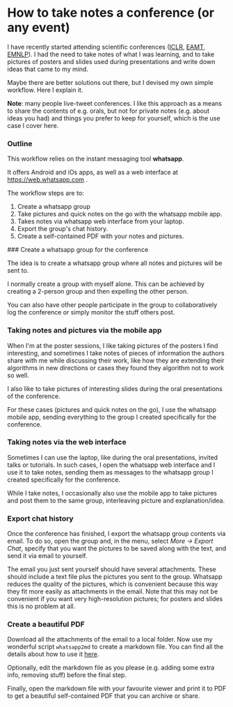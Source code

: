 # How to take notes a conference (or any event)


I have recently started attending scientific conferences
([ICLR](http://noecasas.com/post/iclr2018/),
[EAMT](http://noecasas.com/post/eamt2018/),
[EMNLP](http://noecasas.com/post/emnlp2018/)). I had the need to take notes of what I was learning, and to take pictures of posters and slides used during presentations and write down ideas that came to my mind.

Maybe there are better solutions out there, but I devised my own simple workflow. Here I explain it.

**Note**: many people live-tweet conferences. I like this approach as a means to share the contents of e.g. orals, but not for private notes (e.g. about ideas you had) and things you prefer to keep for yourself, which is the use case I cover here.

### Outline

This workflow relies on the instant messaging tool **whatsapp**.

It offers Android and iOs apps, as well as a web interface at https://web.whatsapp.com .

The workflow steps are to:

1. Create a whatsapp group 
2. Take pictures and quick notes on the go with the whatsapp mobile app.
3. Takes notes via whatsapp web interface from your laptop.
4. Export the group's chat history.
5. Create a self-contained PDF with your notes and pictures.


### Create a whatsapp group for the conference

The idea is to create a whatsapp group where all notes and pictures will be sent to.

I normally create a group with myself alone. This can be achieved by creating a 2-person group and then expelling the other person.

You can also have other people participate in the group to collaboratively log the conference or simply monitor the stuff others post.

### Taking notes and pictures via the mobile app

When I'm at the poster sessions, I like taking pictures of the posters I find interesting, and sometimes I take notes of pieces of information the authors share with me while discussing their work, like how they are extending their algorithms in new directions or cases they found they algorithm not to work so well.

I also like to take pictures of interesting slides during the oral presentations of the conference.

For these cases (pictures and quick notes on the go), I use the whatsapp mobile app, sending everything to the group I created specifically for the conference.

### Taking notes via the web interface

Sometimes I can use the laptop, like during the oral presentations, invited talks or tutorials. In such cases, I open the whatsapp web interface and I use it to take notes, sending them as messages to the whatsapp group I created specifically for the conference.

While I take notes, I occasionally also use the mobile app to take pictures and post them to the same group, interleaving picture and explanation/idea.

### Export chat history

Once the conference has finished, I export the whatsapp group contents via email. To do so, open the group and, in the menu, select _More → Export Chat_, specify that you want the pictures to be saved along with the text, and send it via email to yourself.

The email you just sent yourself should have several attachments. These should include a text file plus the pictures you sent to the group. Whatsapp reduces the quality of the pictures, which is convenient because this way they fit more easily as attachments in the email. Note that this may not be convenient if you want very high-resolution pictures; for posters and slides this is no problem at all.

###  Create a beautiful PDF

Download all the attachments of the email to a local folder. Now use my wonderful script `whatsapp2md` to create a markdown file. You can find all the details about how to use it [here](https://github.com/noe/whatsapp2md).

Optionally, edit the markdown file as you please (e.g. adding some extra info, removing stuff) before the final step.

Finally, open the markdown file with your favourite viewer and print it to PDF to get a beautiful self-contained PDF that you can archive or share.

